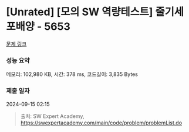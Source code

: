 # [Unrated] [모의 SW 역량테스트] 줄기세포배양 - 5653 

[문제 링크](https://swexpertacademy.com/main/code/problem/problemDetail.do?contestProbId=AWXRJ8EKe48DFAUo) 

### 성능 요약

메모리: 102,980 KB, 시간: 378 ms, 코드길이: 3,835 Bytes

### 제출 일자

2024-09-15 02:15



> 출처: SW Expert Academy, https://swexpertacademy.com/main/code/problem/problemList.do